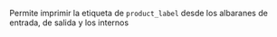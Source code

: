 Permite imprimir la etiqueta de ```product_label``` desde los albaranes de
entrada, de salida y los internos
